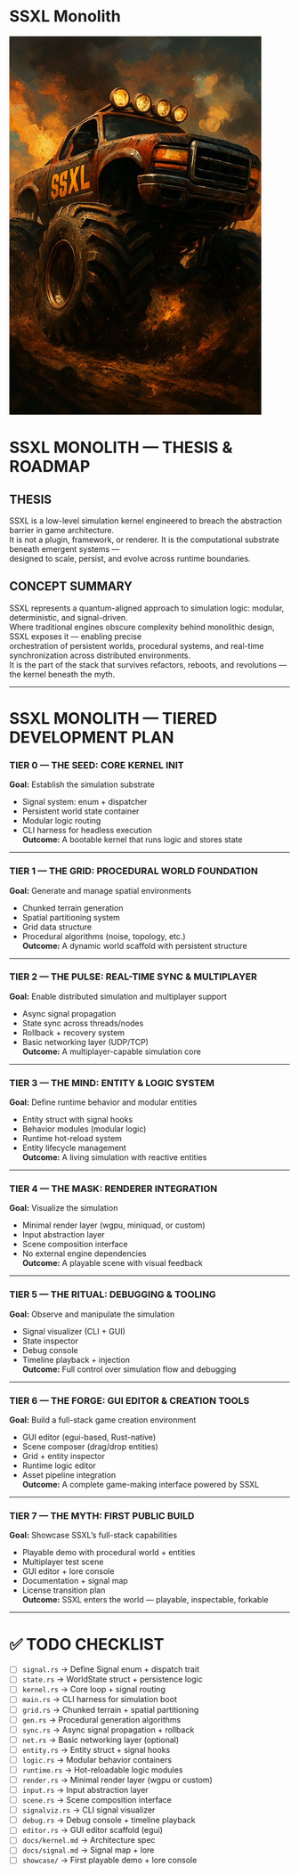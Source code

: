 # SSXL Monolith

![SSXL Monolith Poster](./.assets/zv9_SSXL.jpg)

# SSXL MONOLITH — THESIS & ROADMAP

## THESIS
SSXL is a low-level simulation kernel engineered to breach the abstraction barrier in game architecture.  
It is not a plugin, framework, or renderer. It is the computational substrate beneath emergent systems —  
designed to scale, persist, and evolve across runtime boundaries.

## CONCEPT SUMMARY
SSXL represents a quantum-aligned approach to simulation logic: modular, deterministic, and signal-driven.  
Where traditional engines obscure complexity behind monolithic design, SSXL exposes it — enabling precise  
orchestration of persistent worlds, procedural systems, and real-time synchronization across distributed environments.  
It is the part of the stack that survives refactors, reboots, and revolutions — the kernel beneath the myth.

---

# SSXL MONOLITH — TIERED DEVELOPMENT PLAN

### TIER 0 — THE SEED: CORE KERNEL INIT
**Goal:** Establish the simulation substrate  
- Signal system: enum + dispatcher  
- Persistent world state container  
- Modular logic routing  
- CLI harness for headless execution  
**Outcome:** A bootable kernel that runs logic and stores state

---

### TIER 1 — THE GRID: PROCEDURAL WORLD FOUNDATION
**Goal:** Generate and manage spatial environments  
- Chunked terrain generation  
- Spatial partitioning system  
- Grid data structure  
- Procedural algorithms (noise, topology, etc.)  
**Outcome:** A dynamic world scaffold with persistent structure

---

### TIER 2 — THE PULSE: REAL-TIME SYNC & MULTIPLAYER
**Goal:** Enable distributed simulation and multiplayer support  
- Async signal propagation  
- State sync across threads/nodes  
- Rollback + recovery system  
- Basic networking layer (UDP/TCP)  
**Outcome:** A multiplayer-capable simulation core

---

### TIER 3 — THE MIND: ENTITY & LOGIC SYSTEM
**Goal:** Define runtime behavior and modular entities  
- Entity struct with signal hooks  
- Behavior modules (modular logic)  
- Runtime hot-reload system  
- Entity lifecycle management  
**Outcome:** A living simulation with reactive entities

---

### TIER 4 — THE MASK: RENDERER INTEGRATION
**Goal:** Visualize the simulation  
- Minimal render layer (wgpu, miniquad, or custom)  
- Input abstraction layer  
- Scene composition interface  
- No external engine dependencies  
**Outcome:** A playable scene with visual feedback

---

### TIER 5 — THE RITUAL: DEBUGGING & TOOLING
**Goal:** Observe and manipulate the simulation  
- Signal visualizer (CLI + GUI)  
- State inspector  
- Debug console  
- Timeline playback + injection  
**Outcome:** Full control over simulation flow and debugging

---

### TIER 6 — THE FORGE: GUI EDITOR & CREATION TOOLS
**Goal:** Build a full-stack game creation environment  
- GUI editor (egui-based, Rust-native)  
- Scene composer (drag/drop entities)  
- Grid + entity inspector  
- Runtime logic editor  
- Asset pipeline integration  
**Outcome:** A complete game-making interface powered by SSXL

---

### TIER 7 — THE MYTH: FIRST PUBLIC BUILD
**Goal:** Showcase SSXL’s full-stack capabilities  
- Playable demo with procedural world + entities  
- Multiplayer test scene  
- GUI editor + lore console  
- Documentation + signal map  
- License transition plan  
**Outcome:** SSXL enters the world — playable, inspectable, forkable

---

# ✅ TODO CHECKLIST

- [ ] `signal.rs` → Define Signal enum + dispatch trait  
- [ ] `state.rs` → WorldState struct + persistence logic  
- [ ] `kernel.rs` → Core loop + signal routing  
- [ ] `main.rs` → CLI harness for simulation boot  
- [ ] `grid.rs` → Chunked terrain + spatial partitioning  
- [ ] `gen.rs` → Procedural generation algorithms  
- [ ] `sync.rs` → Async signal propagation + rollback  
- [ ] `net.rs` → Basic networking layer (optional)  
- [ ] `entity.rs` → Entity struct + signal hooks  
- [ ] `logic.rs` → Modular behavior containers  
- [ ] `runtime.rs` → Hot-reloadable logic modules  
- [ ] `render.rs` → Minimal render layer (wgpu or custom)  
- [ ] `input.rs` → Input abstraction layer  
- [ ] `scene.rs` → Scene composition interface  
- [ ] `signalviz.rs` → CLI signal visualizer  
- [ ] `debug.rs` → Debug console + timeline playback  
- [ ] `editor.rs` → GUI editor scaffold (egui)  
- [ ] `docs/kernel.md` → Architecture spec  
- [ ] `docs/signal.md` → Signal map + lore  
- [ ] `showcase/` → First playable demo + lore console
